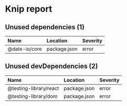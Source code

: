 # Knip report

## Unused dependencies (1)

| Name          | Location     | Severity |
| :------------ | :----------- | :------- |
| @date-io/core | package.json | error    |

## Unused devDependencies (2)

| Name                   | Location     | Severity |
| :--------------------- | :----------- | :------- |
| @testing-library/react | package.json | error    |
| @testing-library/dom   | package.json | error    |

